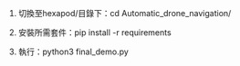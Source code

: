 1. 切換至hexapod/目錄下：cd Automatic_drone_navigation/

2. 安裝所需套件：pip install -r requirements

3. 執行：python3 final_demo.py
